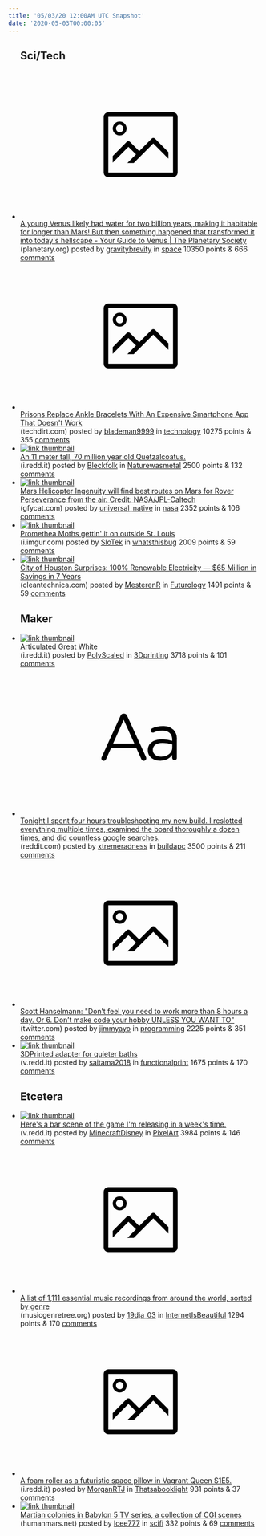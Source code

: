 ```yaml
---
title: '05/03/20 12:00AM UTC Snapshot'
date: '2020-05-03T00:00:03'
---
```

<ul>
<h2>Sci/Tech</h2>

<li><a href='https://www.planetary.org/explore/space-topics/venus/venus.html'><svg version='1.1' viewBox='-34 -14 104 64' preserveAspectRatio='xMidYMid meet' xmlns='http://www.w3.org/2000/svg' xmlns:xlink='http://www.w3.org/1999/xlink'>
    <title>link thumbnail</title>
    <path d='M32,4H4A2,2,0,0,0,2,6V30a2,2,0,0,0,2,2H32a2,2,0,0,0,2-2V6A2,2,0,0,0,32,4ZM4,30V6H32V30Z'></path>
    <path d='M8.92,14a3,3,0,1,0-3-3A3,3,0,0,0,8.92,14Zm0-4.6A1.6,1.6,0,1,1,7.33,11,1.6,1.6,0,0,1,8.92,9.41Z'></path>
    <path d='M22.78,15.37l-5.4,5.4-4-4a1,1,0,0,0-1.41,0L5.92,22.9v2.83l6.79-6.79L16,22.18l-3.75,3.75H15l8.45-8.45L30,24V21.18l-5.81-5.81A1,1,0,0,0,22.78,15.37Z'></path>
    </svg></a><div><div class='linkTitle'><a href='https://www.planetary.org/explore/space-topics/venus/venus.html'>A young Venus likely had water for two billion years, making it habitable for longer than Mars! But then something happened that transformed it into today's hellscape - Your Guide to Venus | The Planetary Society</a></div>(planetary.org) posted by <a href='https://www.reddit.com/user/gravitybrevity'>gravitybrevity</a> in <a href='https://www.reddit.com/r/space'>space</a> 10350 points & 666 <a href='https://www.reddit.com/r/space/comments/gc76i9/a_young_venus_likely_had_water_for_two_billion/'>comments</a></div></li>

<li><a href='https://www.techdirt.com/articles/20200429/10182144405/prisons-replace-ankle-bracelets-with-expensive-smartphone-app-that-doesnt-work.shtml'><svg version='1.1' viewBox='-34 -14 104 64' preserveAspectRatio='xMidYMid meet' xmlns='http://www.w3.org/2000/svg' xmlns:xlink='http://www.w3.org/1999/xlink'>
    <title>link thumbnail</title>
    <path d='M32,4H4A2,2,0,0,0,2,6V30a2,2,0,0,0,2,2H32a2,2,0,0,0,2-2V6A2,2,0,0,0,32,4ZM4,30V6H32V30Z'></path>
    <path d='M8.92,14a3,3,0,1,0-3-3A3,3,0,0,0,8.92,14Zm0-4.6A1.6,1.6,0,1,1,7.33,11,1.6,1.6,0,0,1,8.92,9.41Z'></path>
    <path d='M22.78,15.37l-5.4,5.4-4-4a1,1,0,0,0-1.41,0L5.92,22.9v2.83l6.79-6.79L16,22.18l-3.75,3.75H15l8.45-8.45L30,24V21.18l-5.81-5.81A1,1,0,0,0,22.78,15.37Z'></path>
    </svg></a><div><div class='linkTitle'><a href='https://www.techdirt.com/articles/20200429/10182144405/prisons-replace-ankle-bracelets-with-expensive-smartphone-app-that-doesnt-work.shtml'>Prisons Replace Ankle Bracelets With An Expensive Smartphone App That Doesn't Work</a></div>(techdirt.com) posted by <a href='https://www.reddit.com/user/blademan9999'>blademan9999</a> in <a href='https://www.reddit.com/r/technology'>technology</a> 10275 points & 355 <a href='https://www.reddit.com/r/technology/comments/gc67iz/prisons_replace_ankle_bracelets_with_an_expensive/'>comments</a></div></li>

<li><a href='https://i.redd.it/50jsbstdtbw41.png'><img src='https://b.thumbs.redditmedia.com/hBQADiguaXKptW-c_0EQw-iYezYe5M5LBmFvwqTxAvM.jpg' alt='link thumbnail'></a><div><div class='linkTitle'><a href='https://i.redd.it/50jsbstdtbw41.png'>An 11 meter tall, 70 million year old Quetzalcoatus.</a></div>(i.redd.it) posted by <a href='https://www.reddit.com/user/Bleckfolk'>Bleckfolk</a> in <a href='https://www.reddit.com/r/Naturewasmetal'>Naturewasmetal</a> 2500 points & 132 <a href='https://www.reddit.com/r/Naturewasmetal/comments/gc42f2/an_11_meter_tall_70_million_year_old_quetzalcoatus/'>comments</a></div></li>

<li><a href='https://gfycat.com/vastunrulyenglishpointer'><img src='https://a.thumbs.redditmedia.com/4ByQlHa6h4qpWDInLz-feJLAvF7YOMK50EeJFt21QC0.jpg' alt='link thumbnail'></a><div><div class='linkTitle'><a href='https://gfycat.com/vastunrulyenglishpointer'>Mars Helicopter Ingenuity will find best routes on Mars for Rover Perseverance from the air. Credit: NASA/JPL-Caltech</a></div>(gfycat.com) posted by <a href='https://www.reddit.com/user/universal_native'>universal_native</a> in <a href='https://www.reddit.com/r/nasa'>nasa</a> 2352 points & 106 <a href='https://www.reddit.com/r/nasa/comments/gc3vny/mars_helicopter_ingenuity_will_find_best_routes/'>comments</a></div></li>

<li><a href='https://i.imgur.com/cwHuq9G.jpg'><img src='https://b.thumbs.redditmedia.com/NlfRL4KyGEPTu9mkRTuPsqvZyznuQk-cpil3h_Wkjus.jpg' alt='link thumbnail'></a><div><div class='linkTitle'><a href='https://i.imgur.com/cwHuq9G.jpg'>Promethea Moths gettin' it on outside St. Louis</a></div>(i.imgur.com) posted by <a href='https://www.reddit.com/user/SloTek'>SloTek</a> in <a href='https://www.reddit.com/r/whatsthisbug'>whatsthisbug</a> 2009 points & 59 <a href='https://www.reddit.com/r/whatsthisbug/comments/gbysvx/promethea_moths_gettin_it_on_outside_st_louis/'>comments</a></div></li>

<li><a href='https://cleantechnica.com/2020/05/02/city-of-houston-surprises-100-renewable-electricity-65-million-in-savings-in-7-years/'><img src='https://b.thumbs.redditmedia.com/VLk-D6vgMoDAy63F_Uk3NtRRMYgUakV8EctMcevu3xw.jpg' alt='link thumbnail'></a><div><div class='linkTitle'><a href='https://cleantechnica.com/2020/05/02/city-of-houston-surprises-100-renewable-electricity-65-million-in-savings-in-7-years/'>City of Houston Surprises: 100% Renewable Electricity — $65 Million in Savings in 7 Years</a></div>(cleantechnica.com) posted by <a href='https://www.reddit.com/user/MesterenR'>MesterenR</a> in <a href='https://www.reddit.com/r/Futurology'>Futurology</a> 1491 points & 59 <a href='https://www.reddit.com/r/Futurology/comments/gc32gy/city_of_houston_surprises_100_renewable/'>comments</a></div></li>

<h2>Maker</h2>

<li><a href='https://i.redd.it/xjagfsk13cw41.png'><img src='https://b.thumbs.redditmedia.com/pMaxit--ZrF8Kn76X8AzQl2w44cL7VR9fiRi1plFapw.jpg' alt='link thumbnail'></a><div><div class='linkTitle'><a href='https://i.redd.it/xjagfsk13cw41.png'>Articulated Great White</a></div>(i.redd.it) posted by <a href='https://www.reddit.com/user/PolyScaled'>PolyScaled</a> in <a href='https://www.reddit.com/r/3Dprinting'>3Dprinting</a> 3718 points & 101 <a href='https://www.reddit.com/r/3Dprinting/comments/gc4nzw/articulated_great_white/'>comments</a></div></li>

<li><a href='https://www.reddit.com/r/buildapc/comments/gc24q8/tonight_i_spent_four_hours_troubleshooting_my_new/'><svg version='1.1' viewBox='-34 -12 104 64' preserveAspectRatio='xMidYMid slice' xmlns='http://www.w3.org/2000/svg' xmlns:xlink='http://www.w3.org/1999/xlink'>
    <title>text link thumbnail</title>
    <path d='M12.19,8.84a1.45,1.45,0,0,0-1.4-1h-.12a1.46,1.46,0,0,0-1.42,1L1.14,26.56a1.29,1.29,0,0,0-.14.59,1,1,0,0,0,1,1,1.12,1.12,0,0,0,1.08-.77l2.08-4.65h11l2.08,4.59a1.24,1.24,0,0,0,1.12.83,1.08,1.08,0,0,0,1.08-1.08,1.64,1.64,0,0,0-.14-.57ZM6.08,20.71l4.59-10.22,4.6,10.22Z'>
    </path>
    <path d='M32.24,14.78A6.35,6.35,0,0,0,27.6,13.2a11.36,11.36,0,0,0-4.7,1,1,1,0,0,0-.58.89,1,1,0,0,0,.94.92,1.23,1.23,0,0,0,.39-.08,8.87,8.87,0,0,1,3.72-.81c2.7,0,4.28,1.33,4.28,3.92v.5a15.29,15.29,0,0,0-4.42-.61c-3.64,0-6.14,1.61-6.14,4.64v.05c0,2.95,2.7,4.48,5.37,4.48a6.29,6.29,0,0,0,5.19-2.48V26.9a1,1,0,0,0,1,1,1,1,0,0,0,1-1.06V19A5.71,5.71,0,0,0,32.24,14.78Zm-.56,7.7c0,2.28-2.17,3.89-4.81,3.89-1.94,0-3.61-1.06-3.61-2.86v-.06c0-1.8,1.5-3,4.2-3a15.2,15.2,0,0,1,4.22.61Z'>
    </path>
    </svg></a><div><div class='linkTitle'><a href='https://www.reddit.com/r/buildapc/comments/gc24q8/tonight_i_spent_four_hours_troubleshooting_my_new/'>Tonight I spent four hours troubleshooting my new build. I reslotted everything multiple times, examined the board thoroughly a dozen times, and did countless google searches.</a></div>(reddit.com) posted by <a href='https://www.reddit.com/user/xtremeradness'>xtremeradness</a> in <a href='https://www.reddit.com/r/buildapc'>buildapc</a> 3500 points & 211 <a href='https://www.reddit.com/r/buildapc/comments/gc24q8/tonight_i_spent_four_hours_troubleshooting_my_new/'>comments</a></div></li>

<li><a href='https://twitter.com/shanselman/status/1256500795719036928?s=19'><svg version='1.1' viewBox='-34 -14 104 64' preserveAspectRatio='xMidYMid meet' xmlns='http://www.w3.org/2000/svg' xmlns:xlink='http://www.w3.org/1999/xlink'>
    <title>link thumbnail</title>
    <path d='M32,4H4A2,2,0,0,0,2,6V30a2,2,0,0,0,2,2H32a2,2,0,0,0,2-2V6A2,2,0,0,0,32,4ZM4,30V6H32V30Z'></path>
    <path d='M8.92,14a3,3,0,1,0-3-3A3,3,0,0,0,8.92,14Zm0-4.6A1.6,1.6,0,1,1,7.33,11,1.6,1.6,0,0,1,8.92,9.41Z'></path>
    <path d='M22.78,15.37l-5.4,5.4-4-4a1,1,0,0,0-1.41,0L5.92,22.9v2.83l6.79-6.79L16,22.18l-3.75,3.75H15l8.45-8.45L30,24V21.18l-5.81-5.81A1,1,0,0,0,22.78,15.37Z'></path>
    </svg></a><div><div class='linkTitle'><a href='https://twitter.com/shanselman/status/1256500795719036928?s=19'>Scott Hanselmann: "Don’t feel you need to work more than 8 hours a day. Or 6. Don’t make code your hobby UNLESS YOU WANT TO"</a></div>(twitter.com) posted by <a href='https://www.reddit.com/user/jimmyayo'>jimmyayo</a> in <a href='https://www.reddit.com/r/programming'>programming</a> 2225 points & 351 <a href='https://www.reddit.com/r/programming/comments/gc4bso/scott_hanselmann_dont_feel_you_need_to_work_more/'>comments</a></div></li>

<li><a href='https://v.redd.it/ae9t9pvp7aw41'><img src='https://b.thumbs.redditmedia.com/fGRsSxbc27BBZQlw1_niQKdNR5zxVFuEkkP0xciE_ws.jpg' alt='link thumbnail'></a><div><div class='linkTitle'><a href='https://v.redd.it/ae9t9pvp7aw41'>3DPrinted adapter for quieter baths</a></div>(v.redd.it) posted by <a href='https://www.reddit.com/user/saitama2018'>saitama2018</a> in <a href='https://www.reddit.com/r/functionalprint'>functionalprint</a> 1675 points & 170 <a href='https://www.reddit.com/r/functionalprint/comments/gc0lbt/3dprinted_adapter_for_quieter_baths/'>comments</a></div></li>

<h2>Etcetera</h2>

<li><a href='https://v.redd.it/bfebtw97abw41'><img src='https://b.thumbs.redditmedia.com/znUNDETMsx07WlGuoLGfC0Wqheaz068lQJO4wmAsLwQ.jpg' alt='link thumbnail'></a><div><div class='linkTitle'><a href='https://v.redd.it/bfebtw97abw41'>Here's a bar scene of the game I'm releasing in a week's time.</a></div>(v.redd.it) posted by <a href='https://www.reddit.com/user/MinecraftDisney'>MinecraftDisney</a> in <a href='https://www.reddit.com/r/PixelArt'>PixelArt</a> 3984 points & 146 <a href='https://www.reddit.com/r/PixelArt/comments/gc2zww/heres_a_bar_scene_of_the_game_im_releasing_in_a/'>comments</a></div></li>

<li><a href='https://musicgenretree.org/chart.html'><svg version='1.1' viewBox='-34 -14 104 64' preserveAspectRatio='xMidYMid meet' xmlns='http://www.w3.org/2000/svg' xmlns:xlink='http://www.w3.org/1999/xlink'>
    <title>link thumbnail</title>
    <path d='M32,4H4A2,2,0,0,0,2,6V30a2,2,0,0,0,2,2H32a2,2,0,0,0,2-2V6A2,2,0,0,0,32,4ZM4,30V6H32V30Z'></path>
    <path d='M8.92,14a3,3,0,1,0-3-3A3,3,0,0,0,8.92,14Zm0-4.6A1.6,1.6,0,1,1,7.33,11,1.6,1.6,0,0,1,8.92,9.41Z'></path>
    <path d='M22.78,15.37l-5.4,5.4-4-4a1,1,0,0,0-1.41,0L5.92,22.9v2.83l6.79-6.79L16,22.18l-3.75,3.75H15l8.45-8.45L30,24V21.18l-5.81-5.81A1,1,0,0,0,22.78,15.37Z'></path>
    </svg></a><div><div class='linkTitle'><a href='https://musicgenretree.org/chart.html'>A list of 1,111 essential music recordings from around the world, sorted by genre</a></div>(musicgenretree.org) posted by <a href='https://www.reddit.com/user/19dja_03'>19dja_03</a> in <a href='https://www.reddit.com/r/InternetIsBeautiful'>InternetIsBeautiful</a> 1294 points & 170 <a href='https://www.reddit.com/r/InternetIsBeautiful/comments/gc8unm/a_list_of_1111_essential_music_recordings_from/'>comments</a></div></li>

<li><a href='https://i.redd.it/gddn2tx5l9w41.jpg'><svg version='1.1' viewBox='-34 -14 104 64' preserveAspectRatio='xMidYMid meet' xmlns='http://www.w3.org/2000/svg' xmlns:xlink='http://www.w3.org/1999/xlink'>
    <title>link thumbnail</title>
    <path d='M32,4H4A2,2,0,0,0,2,6V30a2,2,0,0,0,2,2H32a2,2,0,0,0,2-2V6A2,2,0,0,0,32,4ZM4,30V6H32V30Z'></path>
    <path d='M8.92,14a3,3,0,1,0-3-3A3,3,0,0,0,8.92,14Zm0-4.6A1.6,1.6,0,1,1,7.33,11,1.6,1.6,0,0,1,8.92,9.41Z'></path>
    <path d='M22.78,15.37l-5.4,5.4-4-4a1,1,0,0,0-1.41,0L5.92,22.9v2.83l6.79-6.79L16,22.18l-3.75,3.75H15l8.45-8.45L30,24V21.18l-5.81-5.81A1,1,0,0,0,22.78,15.37Z'></path>
    </svg></a><div><div class='linkTitle'><a href='https://i.redd.it/gddn2tx5l9w41.jpg'>A foam roller as a futuristic space pillow in Vagrant Queen S1E5.</a></div>(i.redd.it) posted by <a href='https://www.reddit.com/user/MorganRTJ'>MorganRTJ</a> in <a href='https://www.reddit.com/r/Thatsabooklight'>Thatsabooklight</a> 931 points & 37 <a href='https://www.reddit.com/r/Thatsabooklight/comments/gbyyo2/a_foam_roller_as_a_futuristic_space_pillow_in/'>comments</a></div></li>

<li><a href='https://www.humanmars.net/2020/05/martian-colonies-in-babylon-5-tv-series.html'><img src='https://b.thumbs.redditmedia.com/PFJ85MNdtTiF5b_hOsqQwCu095fo_mu7hkb8btcA7kQ.jpg' alt='link thumbnail'></a><div><div class='linkTitle'><a href='https://www.humanmars.net/2020/05/martian-colonies-in-babylon-5-tv-series.html'>Martian colonies in Babylon 5 TV series, a collection of CGI scenes</a></div>(humanmars.net) posted by <a href='https://www.reddit.com/user/Icee777'>Icee777</a> in <a href='https://www.reddit.com/r/scifi'>scifi</a> 332 points & 69 <a href='https://www.reddit.com/r/scifi/comments/gc9goy/martian_colonies_in_babylon_5_tv_series_a/'>comments</a></div></li>

</ul>
